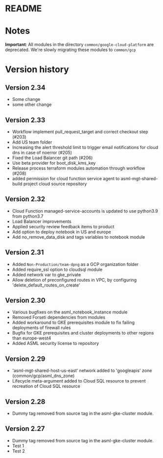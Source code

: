 # README #
# Notes
**Important**: All modules in the directory ```common/google-cloud-platform``` are deprecated. We're slowly migrating these modules to ```common/gcp```

# Version history

## Version 2.34
* Some change
* some other change

## Version 2.33
* Workflow implement pull_request_target and correct checkout step (#203)
* Add US team folder
* Increasing the alert threshold limit to trigger email notifications for cloud dns in case of noerror (#205)
* Fixed the Load Balancer git path (#206)
* Use beta provider for boot_disk_kms_key
* Release process terraform modules automation through workflow (#208)
* added permission for cloud function service agent to asml-mgt-shared-build project cloud source repository

## Version 2.32
* Cloud Function managed-service-accounts is updated to use python3.9 from python3.7
* Load Balancer improvements
* Applied security review feedback items to product
* Add option to deploy notebook in US and europe
* Add no_remove_data_disk and tags variables to notebook module

## Version 2.31
* Added `Non-Production/team-dpng` as a GCP organization folder
* Added require_ssl option to cloudsql module
* Added network var to gke_private
* Allow deletion of preconfigured routes in VPC, by configuring 'delete_default_routes_on_create'

## Version 2.30
* Various bugfixes on the asml_notebook_instance module
* Removed Forseti dependencies from modules
* Added workaround to GKE prerequisites module to fix failing deployments of firewall rules
* Bugfix for GKE prerequisites and cluster deployments to other regions than europe-west4
* Added ASML security license to repository

## Version 2.29
* 'asml-mgt-shared-host-us-east' network added to 'googleapis' zone (common/gcp/asml_dns_zone)
* Lifecycle meta-argument added to Cloud SQL resource to prevent recreation of Cloud SQL resource

## Version 2.28
* Dummy tag removed from source tag in the asml-gke-cluster module.

## Version 2.27
* Dummy tag removed from source tag in the asml-gke-cluster module.
* Test 1
* Test 2